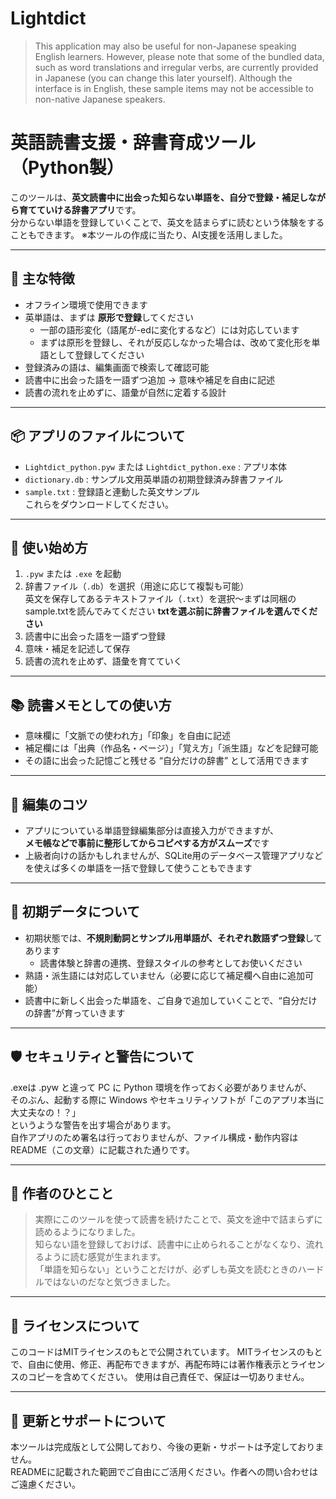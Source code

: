 # Lightdict
<!-- Message to non-Japanese readers -->
>This application may also be useful for non-Japanese speaking English learners.
>However, please note that some of the bundled data, such as word translations and irregular verbs, are currently provided in Japanese (you can change this later yourself). 
>Although the interface is in English, these sample items may not be accessible to non-native Japanese speakers.

# 英語読書支援・辞書育成ツール（Python製）

このツールは、**英文読書中に出会った知らない単語を、自分で登録・補足しながら育てていける辞書アプリ**です。  
分からない単語を登録していくことで、英文を詰まらずに読むという体験をすることもできます。
※本ツールの作成に当たり、AI支援を活用しました。

---

## 🧠 主な特徴

- オフライン環境で使用できます
- 英単語は、まずは **原形で登録**してください  
  - 一部の語形変化（語尾が-edに変化するなど）には対応しています  
  - まずは原形を登録し、それが反応しなかった場合は、改めて変化形を単語として登録してください  
- 登録済みの語は、編集画面で検索して確認可能  
- 読書中に出会った語を一語ずつ追加 → 意味や補足を自由に記述  
- 読書の流れを止めずに、語彙が自然に定着する設計

---

## 📦 アプリのファイルについて

- `Lightdict_python.pyw` または `Lightdict_python.exe` : アプリ本体  
- `dictionary.db` : サンプル文用英単語の初期登録済み辞書ファイル  
- `sample.txt` : 登録語と連動した英文サンプル  
これらをダウンロードしてください。

---

## 📘 使い始め方

1. `.pyw` または `.exe` を起動  
2. 辞書ファイル（`.db`）を選択（用途に応じて複製も可能）  
   英文を保存してあるテキストファイル（`.txt`）を選択～まずは同梱のsample.txtを読んでみてください 
   **txtを選ぶ前に辞書ファイルを選んでください**  
3. 読書中に出会った語を一語ずつ登録  
4. 意味・補足を記述して保存  
5. 読書の流れを止めず、語彙を育てていく

---

## 📚 読書メモとしての使い方

- 意味欄に「文脈での使われ方」「印象」を自由に記述  
- 補足欄には「出典（作品名・ページ）」「覚え方」「派生語」などを記録可能  
- その語に出会った記憶ごと残せる “自分だけの辞書” として活用できます

---

## 📝 編集のコツ

- アプリについている単語登録編集部分は直接入力ができますが、  
  **メモ帳などで事前に整形してからコピペする方がスムーズ**です
- 上級者向けの話かもしれませんが、SQLite用のデータベース管理アプリなどを使えば多くの単語を一括で登録して使うこともできます  

---

## 📂 初期データについて

- 初期状態では、**不規則動詞とサンプル用単語が、それぞれ数語ずつ登録**してあります  
  - 読書体験と辞書の連携、登録スタイルの参考としてお使いください  
- 熟語・派生語には対応していません（必要に応じて補足欄へ自由に追加可能）  
- 読書中に新しく出会った単語を、ご自身で追加していくことで、“自分だけの辞書”が育っていきます

---

## 🛡️ セキュリティと警告について

.exeは .pyw と違って PC に Python 環境を作っておく必要がありませんが、  
そのぶん、起動する際に Windows やセキュリティソフトが「このアプリ本当に大丈夫なの！？」  
というような警告を出す場合があります。  
自作アプリのため署名は行っておりませんが、ファイル構成・動作内容は README（この文章）に記載された通りです。

---

## 🌱 作者のひとこと

> 実際にこのツールを使って読書を続けたことで、英文を途中で詰まらずに読めるようになりました。  
> 知らない語を登録しておけば、読書中に止められることがなくなり、流れるように読む感覚が生まれます。  
> 「単語を知らない」ということだけが、必ずしも英文を読むときのハードルではないのだなと気づきました。

---

## 🧾 ライセンスについて

このコードはMITライセンスのもとで公開されています。
MITライセンスのもとで、自由に使用、修正、再配布できますが、再配布時には著作権表示とライセンスのコピーを含めてください。
使用は自己責任で、保証は一切ありません。

---

## 📵 更新とサポートについて

本ツールは完成版として公開しており、今後の更新・サポートは予定しておりません。  
READMEに記載された範囲でご自由にご活用ください。作者への問い合わせはご遠慮ください。


